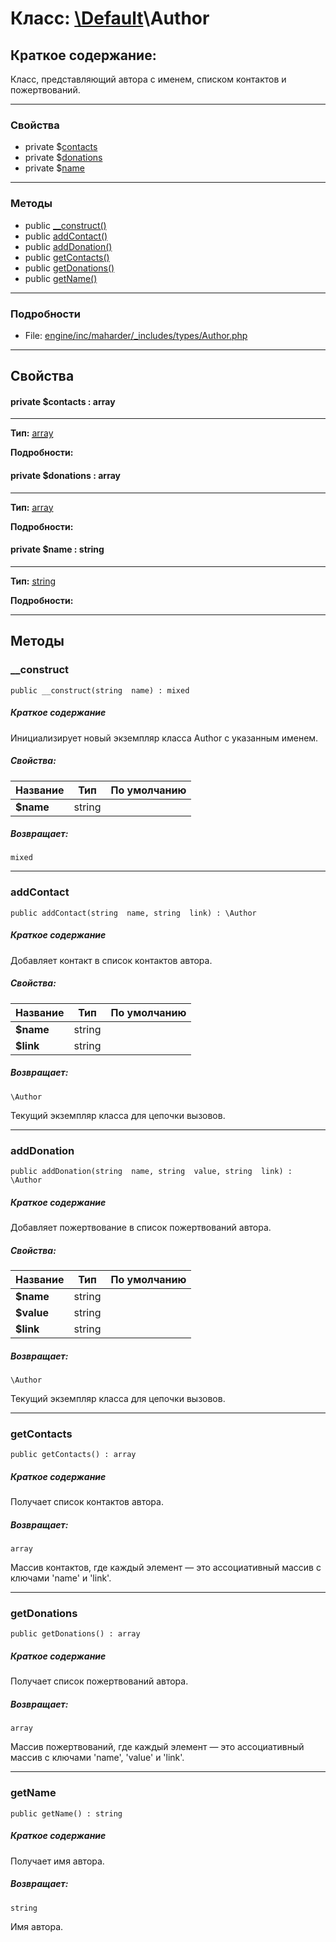 # Класс: [\Default](../../packages/Default.md)\Author

## Краткое содержание:

Класс, представляющий автора с именем, списком контактов и пожертвований.


---

### Свойства
* private $[contacts](#property_contacts)
* private $[donations](#property_donations)
* private $[name](#property_name)

---

### Методы

* public [__construct()](#method___construct)
* public [addContact()](#method_addContact)
* public [addDonation()](#method_addDonation)
* public [getContacts()](#method_getContacts)
* public [getDonations()](#method_getDonations)
* public [getName()](#method_getName)

---

### Подробности

* File: [engine/inc/maharder/_includes/types/Author.php](../../engine/inc/maharder/_includes/types/Author.php)

---

## Свойства
<a id="property_contacts"></a>
#### private $contacts : array
---
**Тип:** <a href="../array"><abbr title="array">array</abbr></a>

**Подробности:**


<a id="property_donations"></a>
#### private $donations : array
---
**Тип:** <a href="../array"><abbr title="array">array</abbr></a>

**Подробности:**


<a id="property_name"></a>
#### private $name : string
---
**Тип:** <a href="../string"><abbr title="string">string</abbr></a>

**Подробности:**



---

## Методы

<a id="method___construct"></a>
### __construct

```
public __construct(string  name) : mixed
```

##### Краткое содержание

Инициализирует новый экземпляр класса Author с указанным именем.

##### Свойства:

| Название | Тип | По умолчанию |
|----------|-----|----------|
| **$name** | string |  |

##### Возвращает:

```
mixed
```

---

<a id="method_addContact"></a>
### addContact

```
public addContact(string  name, string  link) : \Author
```

##### Краткое содержание

Добавляет контакт в список контактов автора.

##### Свойства:

| Название | Тип | По умолчанию |
|----------|-----|----------|
| **$name** | string |  |
| **$link** | string |  |

##### Возвращает:

```
\Author
```
Текущий экземпляр класса для цепочки вызовов.

---

<a id="method_addDonation"></a>
### addDonation

```
public addDonation(string  name, string  value, string  link) : \Author
```

##### Краткое содержание

Добавляет пожертвование в список пожертвований автора.

##### Свойства:

| Название | Тип | По умолчанию |
|----------|-----|----------|
| **$name** | string |  |
| **$value** | string |  |
| **$link** | string |  |

##### Возвращает:

```
\Author
```
Текущий экземпляр класса для цепочки вызовов.

---

<a id="method_getContacts"></a>
### getContacts

```
public getContacts() : array
```

##### Краткое содержание

Получает список контактов автора.

##### Возвращает:

```
array
```
Массив контактов, где каждый элемент — это ассоциативный массив с ключами &#039;name&#039; и &#039;link&#039;.

---

<a id="method_getDonations"></a>
### getDonations

```
public getDonations() : array
```

##### Краткое содержание

Получает список пожертвований автора.

##### Возвращает:

```
array
```
Массив пожертвований, где каждый элемент — это ассоциативный массив с ключами
&#039;name&#039;, &#039;value&#039; и &#039;link&#039;.

---

<a id="method_getName"></a>
### getName

```
public getName() : string
```

##### Краткое содержание

Получает имя автора.

##### Возвращает:

```
string
```
Имя автора.
